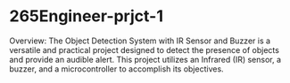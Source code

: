 # 265Engineer-prjct-1
Overview: The Object Detection System with IR Sensor and Buzzer is a versatile and practical project designed to detect the presence of objects and provide an audible alert. This project utilizes an Infrared (IR) sensor, a buzzer, and a microcontroller to accomplish its objectives.
